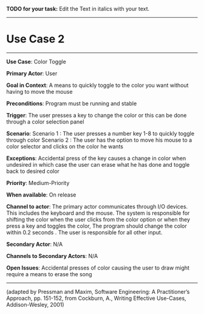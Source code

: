 **TODO for your task:** Edit the Text in italics with your text.

<hr>

# Use Case 2

<hr>

**Use Case**: Color Toggle

**Primary Actor**: User

**Goal in Context**: A means to quickly toggle to the color you want without having to move the mouse

**Preconditions**: Program must be running and stable

**Trigger**: The user presses a key to change the color or this can be done through a color selection panel
  
**Scenario**: 
    Scenario 1 : The user presses a number key 1-8 to quickly toggle through color
    Scenario 2 : The user has the option to move his mouse to a color selector and clicks on the color he wants
 
**Exceptions**: Accidental press of the key causes a change in color when undesired in which case the user can erase what he has done and toggle back to desired color

**Priority**: Medium-Priority

**When available**: On release

**Channel to actor**: The primary actor communicates through I/O devices. This includes the keyboard and the mouse. The system is responsible for shifting the color when the user clicks from the color option or when they press a key and toggles the color, The program should change the color within 0.2 seconds . The user is responsible for all other input.



**Secondary Actor**: N/A

**Channels to Secondary Actors**: N/A

**Open Issues**: Accidental presses of color causing the user to draw might require a means to erase the song

<hr>



(adapted by Pressman and Maxim, Software Engineering: A Practitioner’s Approach, pp. 151-152, from Cockburn,
A., Writing Effective Use-Cases, Addison-Wesley, 2001)
